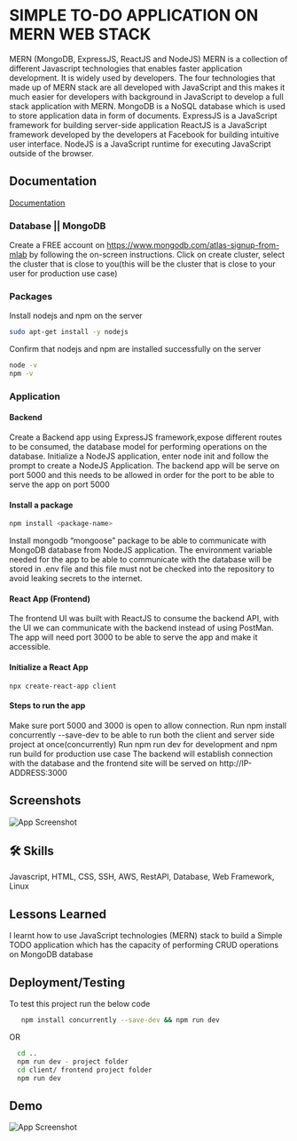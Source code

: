 
# SIMPLE TO-DO APPLICATION ON MERN WEB STACK

MERN (MongoDB, ExpressJS, ReactJS and NodeJS)
MERN is a collection of different Javascript technologies that enables faster application development. It is widely used by developers. The four technologies that made up of MERN stack are all developed with JavaScript and this makes it much easier for developers with background in JavaScript to develop a full stack application with MERN. 
MongoDB is a NoSQL database which is used to store application data in form of documents.
ExpressJS is a JavaScript framework for building server-side application
ReactJS is a JavaScript framework developed by the developers at Facebook for building intuitive user interface.
NodeJS is a JavaScript runtime for executing JavaScript outside of the browser.


## Documentation

[Documentation](https://linktodocumentation)

### Database || MongoDB
Create a FREE account on https://www.mongodb.com/atlas-signup-from-mlab by following the on-screen instructions.
Click on create cluster, select the cluster that is close to you(this will be the cluster that is close to your user for production use case)

### Packages
Install nodejs and npm on the server

```bash
sudo apt-get install -y nodejs
```
Confirm that nodejs and npm are installed successfully on the server

```bash 
node -v
npm -v
```

### Application
#### Backend
Create a Backend app using ExpressJS framework,expose different routes to be consumed, the database model for performing operations on the database.
Initialize a NodeJS application, enter node init and follow the prompt to create a NodeJS Application. 
The backend app will be serve on port 5000 and this needs to be allowed in order for the port to be able to serve the app on port 5000

#### Install a package 
```bash
npm install <package-name>
```
Install mongodb “mongoose” package to be able to communicate with MongoDB database from NodeJS application. The environment variable needed for the app to be able to communicate with the database will be stored in .env file and this file must not be checked into the repository to avoid leaking secrets to the internet.

#### React App (Frontend)
The frontend UI was built with ReactJS to consume the backend API, with the UI we can communicate with the backend instead of using PostMan. The app will need port 3000 to be able to serve the app and make it accessible.

#### Initialize a React App
```
npx create-react-app client
```

#### Steps to run the app
Make sure port 5000 and 3000 is open to allow connection.
Run npm install concurrently --save-dev to be able to run both the client and server side project at once(concurrently)
Run npm run dev for development and npm run build for production use case
The backend will establish connection with the database and the frontend site will be served on http://IP-ADDRESS:3000


## Screenshots

![App Screenshot](https://via.placeholder.com/468x300?text=App+Screenshot+Here)


## 🛠 Skills
Javascript, HTML, CSS, SSH, AWS, RestAPI, Database, Web Framework, Linux


## Lessons Learned

I learnt how to use JavaScript technologies  (MERN) stack to build a Simple TODO application which has the capacity of performing CRUD operations on MongoDB database


## Deployment/Testing

To test this project run the below code

```bash
   npm install concurrently --save-dev && npm run dev
```
OR 

```bash
  cd ..
  npm run dev - project folder
  cd client/ frontend project folder
  npm run dev
```


## Demo


![App Screenshot](https://github.com/468x300?text=App+Screenshot+Here)

